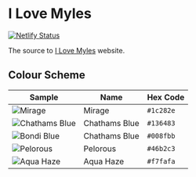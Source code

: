 # I Love Myles

[![Netlify Status](https://api.netlify.com/api/v1/badges/5e48de82-c921-4620-8f13-2bd2ab444f04/deploy-status)](https://app.netlify.com/sites/ilovemyles/deploys)

The source to [I Love Myles](https://ilovemyles.com/) website.

## Colour Scheme

| Sample | Name | Hex Code |
| ------ | ---- | -------- |
| ![Mirage](https://dummyimage.com/200x100/1c282e/1c282e.png) | Mirage | `#1c282e` |
| ![Chathams Blue](https://dummyimage.com/200x100/136483/136483.png) | Chathams Blue | `#136483` |
| ![Bondi Blue](https://dummyimage.com/200x100/008fbb/008fbb.png) | Chathams Blue | `#008fbb` |
| ![Pelorous](https://dummyimage.com/200x100/46b2c3/46b2c3.png) | Pelorous | `#46b2c3` |
| ![Aqua Haze](https://dummyimage.com/200x100/f7fafa/f7fafa.png) | Aqua Haze | `#f7fafa` |
